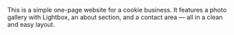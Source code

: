 This is a simple one-page website for a cookie business. It features a photo gallery with Lightbox, an about section, and a contact area — all in a clean and easy layout.

